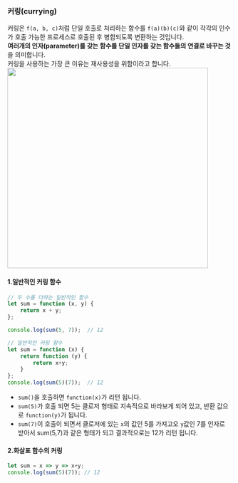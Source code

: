 ### 커링(currying)

커링은 `f(a, b, c)`처럼 단일 호출로 처리하는 함수를 `f(a)(b)(c)`와 같이 각각의 인수가 호출 가능한 프로세스로 호출된 후 병합되도록 변환하는 것입니다.  
**여러개의 인자(parameter)를 갖는 함수를 단일 인자를 갖는 함수들의 연결로 바꾸는 것**을 의미합니다.  
커링을 사용하는 가장 큰 이유는 재사용성을 위함이라고 합니다.
<img src="https://velog.velcdn.com/images%2Fhustle-dev%2Fpost%2Fb8a293c0-42d1-4add-b1dd-c7595871a0a2%2Fimage.png" height="450px" />

#### 1.일반적인 커링 함수 
```js
// 두 수를 더하는 일반적인 함수
let sum = function (x, y) {
    return x + y;
};

console.log(sum(5, 7));  // 12

```
```js
// 일반적인 커링 함수
let sum = function (x) {
    return function (y) {
        return x+y;
    }
};
console.log(sum(5)(7));  // 12
```
* ```sum()```을 호출하면 ```function(x)```가 리턴 됩니다.
* ```sum(5)```가 호출 되면 5는 클로저 형태로 지속적으로 바라보게 되어 있고, 반환 값으로 ```function(y)```가 됩니다.
* ```sum(7)```이 호출이 되면서 클로저에 있는 ```x```의 값인 5를 가져고오 ```y```값인 7를 인자로 받아서 sum(5,7)과 같은 형태가 되고 결과적으로는 12가 리턴 됩니다.

#### 2.화살표 함수의 커링

```js
let sum = x => y => x+y;
console.log(sum(5)(7)); // 12 
```
